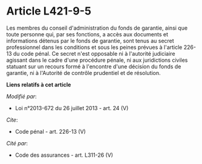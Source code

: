 # Article L421-9-5

Les membres du conseil d'administration du fonds de garantie, ainsi que toute personne qui, par ses fonctions, a accès aux
documents et informations détenus par le fonds de garantie, sont tenus au secret professionnel dans les conditions et sous
les peines prévues à l'article 226-13 du code pénal. Ce secret n'est opposable ni à l'autorité judiciaire agissant dans le
cadre d'une procédure pénale, ni aux juridictions civiles statuant sur un recours formé à l'encontre d'une décision du fonds
de garantie, ni à l'Autorité de contrôle prudentiel et de résolution.

**Liens relatifs à cet article**

_Modifié par_:

  - Loi n°2013-672 du 26 juillet 2013 - art. 24 (V)

_Cite_:

  - Code pénal - art. 226-13 (V)

_Cité par_:

  - Code des assurances - art. L311-26 (V)
